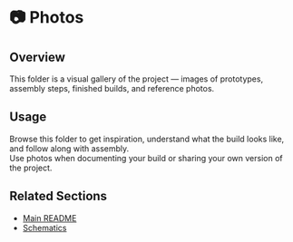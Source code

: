# 📷 Photos

## Overview  
This folder is a visual gallery of the project — images of prototypes, assembly steps, finished builds, and reference photos.

## Usage  
Browse this folder to get inspiration, understand what the build looks like, and follow along with assembly.  
Use photos when documenting your build or sharing your own version of the project.

## Related Sections  
- [Main README](../README.md)  
- [Schematics](../Schematics/)  

